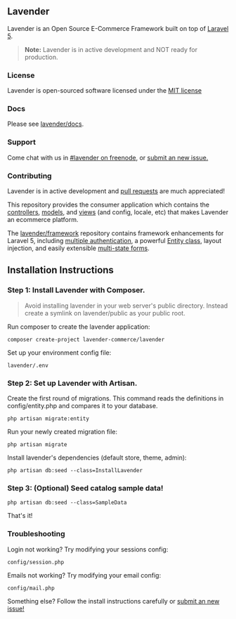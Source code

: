 ## Lavender

Lavender is an Open Source E-Commerce Framework built on top of [Laravel 5](laravel.com/docs/5.0).

> **Note:** Lavender is in active development and NOT ready for production.

### License

Lavender is open-sourced software licensed under the [MIT license](http://opensource.org/licenses/MIT)


### Docs

Please see [lavender/docs](https://github.com/lavender/docs).


### Support

Come chat with us in [#lavender on freenode](http://webchat.freenode.net/?channels=#lavender), or [submit an new issue.](https://github.com/lavender/lavender/issues/new)


### Contributing

Lavender is in active development and [pull requests](https://github.com/lavender/lavender/pulls) are much appreciated!

This repository provides the consumer application which contains the [controllers](https://github.com/lavender/lavender/tree/master/app/Http/Controllers), [models](https://github.com/lavender/lavender/tree/master/app/Database), and [views](https://github.com/lavender/lavender/tree/master/resources/views/core/default) (and config, locale, etc) that makes Lavender an ecommerce platform. 

The [lavender/framework](https://github.com/lavender/framework) repository contains framework enhancements for Laravel 5, including [multiple authentication](https://github.com/lavender/framework/tree/master/src/Auth), a powerful [Entity class](https://github.com/lavender/framework/tree/master/src/Database), layout injection, and easily extensible [multi-state forms](https://github.com/lavender/framework/tree/master/src/Workflow).  


## Installation Instructions
 
### Step 1: Install Lavender with Composer.

> Avoid installing lavender in your web server's public directory. Instead create a symlink on lavender/public as your public root. 

Run composer to create the lavender application:

    composer create-project lavender-commerce/lavender
    
Set up your environment config file:

    lavender/.env    


### Step 2: Set up Lavender with Artisan.

Create the first round of migrations. This command reads the definitions in config/entity.php and compares it to your database.

    php artisan migrate:entity

Run your newly created migration file:

    php artisan migrate

Install lavender's dependencies (default store, theme, admin):

    php artisan db:seed --class=InstallLavender
    
    
### Step 3: (Optional) Seed catalog sample data!

    php artisan db:seed --class=SampleData

That's it!


### Troubleshooting

Login not working? Try modifying your sessions config:

    config/session.php

Emails not working? Try modifying your email config:

    config/mail.php

Something else? Follow the install instructions carefully or [submit an new issue!](https://github.com/lavender/lavender/issues/new)

